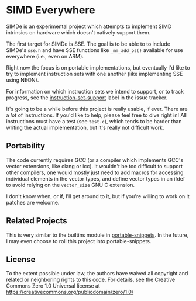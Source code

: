 # SIMD Everywhere

SIMDe is an experimental project which attempts to implement SIMD
intrinsics on hardware which doesn't natively support them.

The first target for SIMDe is SSE.  The goal is to be able to to
include SIMDe's `sse.h` and have SSE functions like `_mm_add_ps()`
available for use everywhere (i.e., even on ARM).

Right now the focus is on portable implementations, but eventually I'd
like to try to implement instruction sets with one another (like
implementing SSE using NEON).

For information on which instruction sets we intend to support, or to
track progress, see the
[instruction-set-support](https://github.com/nemequ/simde/issues?q=is%3Aissue+is%3Aopen+label%3Ainstruction-set-support)
label in the issue tracker.

It's going to be a while before this project is really usable, if
ever.  There are a *lot* of instructions.  If you'd like to help,
please feel free to dive right in!  All instructions must have a test
(see `test.c`), which tends to be harder than writing the actual
implementation, but it's really not difficult work.

## Portability

The code currently requires GCC (or a compiler which implements GCC's
vector extensions, like clang or icc).  It wouldn't be too difficult
to support other compilers, one would mostly just need to add macros
for accessing individual elements in the vector types, and define
vector types in an ifdef to avoid relying on the `vector_size` GNU C
extension.

I don't know when, or if, I'll get around to it, but if you're willing
to work on it patches are welcome.

## Related Projects

This is very similar to the builtins module in
[portable-snippets](https://github.com/nemequ/portable-snippets).  In
the future, I may even choose to roll this project into
portable-snippets.

## License

To the extent possible under law, the authors have waived all
copyright and related or neighboring rights to this code.  For
details, see the Creative Commons Zero 1.0 Universal license at
https://creativecommons.org/publicdomain/zero/1.0/
